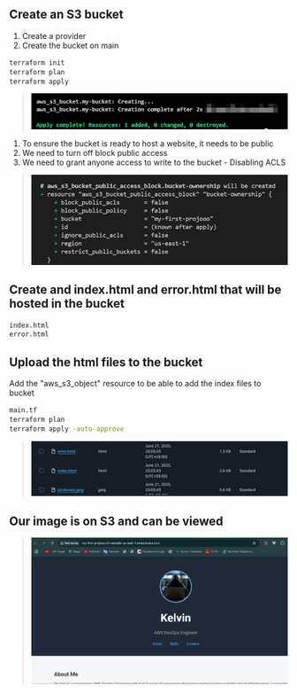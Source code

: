 ## Create an S3 bucket
1. Create a provider
2. Create the bucket on main
```sh
terraform init
terraform plan
terraform apply
```
> ![Alt text](./images/bucko.png?raw=true "The bucket was successfully created")
1. To ensure the bucket is ready to host a website, it needs to be public
2. We need to turn off block public access 
3. We need to grant anyone access to write to the bucket - Disabling ACLS
> ![Alt text](./images/acls.png?raw=true "The bucket was successfully granted public access")

## Create and index.html and error.html that will be hosted in the bucket
```sh
index.html
error.html
```
## Upload the html files to the bucket
Add the "aws_s3_object" resource to be able to add the index files to bucket
```sh
main.tf
terraform plan
terraform apply -auto-approve
```
> ![Alt text](./images/s3.png?raw=true "The objects were successfully uploaded to the bucket")

## Our image is on S3 and can be viewed
> ![Alt text](./images/site.png?raw=true "Our website is actually hosted via S3")

